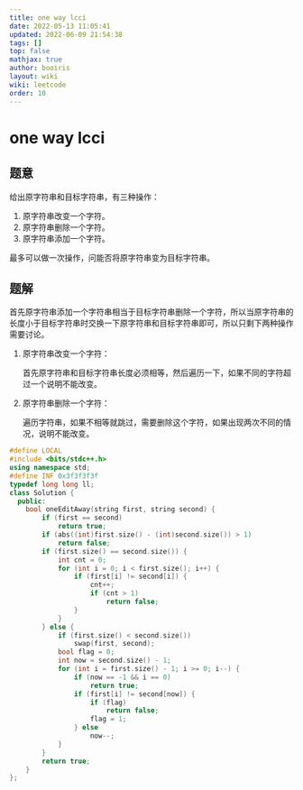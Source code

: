 ```yaml
---
title: one way lcci 
date: 2022-05-13 11:05:41 
updated: 2022-06-09 21:54:38
tags: [] 
top: false
mathjax: true
author: booiris
layout: wiki  
wiki: leetcode
order: 10
---
```


# one way lcci

## 题意

给出原字符串和目标字符串，有三种操作：

1. 原字符串改变一个字符。
2. 原字符串删除一个字符。
3. 原字符串添加一个字符。

最多可以做一次操作，问能否将原字符串变为目标字符串。

## 题解

首先原字符串添加一个字符串相当于目标字符串删除一个字符，所以当原字符串的长度小于目标字符串时交换一下原字符串和目标字符串即可，所以只剩下两种操作需要讨论。

1. 原字符串改变一个字符：

	首先原字符串和目标字符串长度必须相等，然后遍历一下，如果不同的字符超过一个说明不能改变。

1. 原字符串删除一个字符：

	遍历字符串，如果不相等就跳过，需要删除这个字符，如果出现两次不同的情况，说明不能改变。

```cpp
#define LOCAL
#include <bits/stdc++.h>
using namespace std;
#define INF 0x3f3f3f3f
typedef long long ll;
class Solution {
  public:
    bool oneEditAway(string first, string second) {
        if (first == second)
            return true;
        if (abs((int)first.size() - (int)second.size()) > 1)
            return false;
        if (first.size() == second.size()) {
            int cnt = 0;
            for (int i = 0; i < first.size(); i++) {
                if (first[i] != second[i]) {
                    cnt++;
                    if (cnt > 1)
                        return false;
                }
            }
        } else {
            if (first.size() < second.size())
                swap(first, second);
            bool flag = 0;
            int now = second.size() - 1;
            for (int i = first.size() - 1; i >= 0; i--) {
                if (now == -1 && i == 0)
                    return true;
                if (first[i] != second[now]) {
                    if (flag)
                        return false;
                    flag = 1;
                } else
                    now--;
            }
        }
        return true;
    }
};

```

